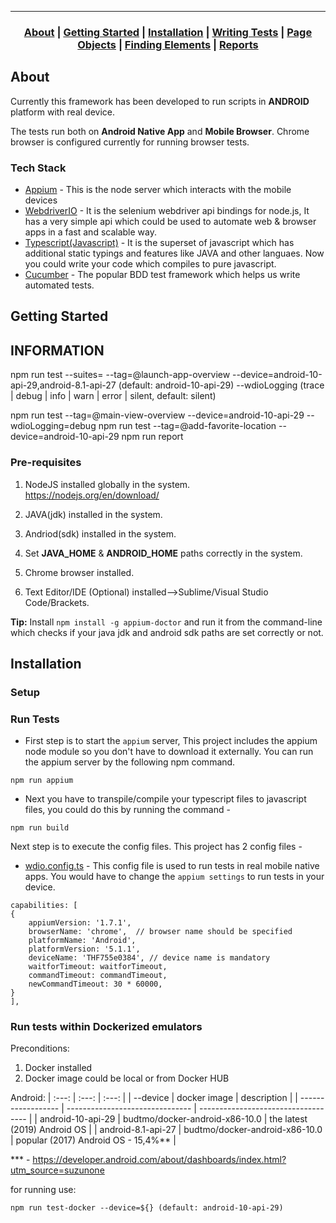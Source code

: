 ---

### <p align="center"> [About](#about) **|** [Getting Started](#getting-started) **|** [Installation](#installation) **|** [Writing Tests](#writing-tests) **|** [Page Objects](#page-objects) **|** [Finding Elements](#finding-elements) **|** [Reports](#reports)</p>

## About

Currently this framework has been developed to run scripts in **ANDROID** platform with real device.

The tests run both on **Android Native App** and **Mobile Browser**. Chrome browser is configured currently for running browser tests.

### Tech Stack

* [Appium]() - This is the node server which interacts with the mobile devices
* [WebdriverIO](http://webdriver.io/) - It is the selenium webdriver api bindings for node.js, It has a very simple api which could be used to automate web & browser apps in a fast and scalable way.
* [Typescript(Javascript)](https://www.typescriptlang.org/) - It is the superset of javascript which has additional static typings and features like JAVA and other languaes. Now you could write your code which compiles to pure javascript.
* [Cucumber](https://cucumber.io/) - The popular BDD test framework which helps us write automated tests. 

## Getting Started

## INFORMATION

npm run test
--suites=
--tag=@launch-app-overview
--device=android-10-api-29,android-8.1-api-27 (default: android-10-api-29)
--wdioLogging (trace | debug | info | warn | error | silent, default: silent)


npm run test --tag=@main-view-overview --device=android-10-api-29 --wdioLogging=debug
npm run test --tag=@add-favorite-location --device=android-10-api-29
npm run report



### Pre-requisites

1. NodeJS installed globally in the system.
https://nodejs.org/en/download/

2.  JAVA(jdk) installed in the system.

3. Andriod(sdk) installed in the system.

4. Set **JAVA_HOME** & **ANDROID_HOME** paths correctly in the system.

5. Chrome browser installed.

6. Text Editor/IDE (Optional) installed-->Sublime/Visual Studio Code/Brackets.

**Tip:** Install `npm install -g appium-doctor` and run it from the command-line which checks if your java jdk and android sdk paths are set correctly or not.

## Installation

### Setup

### Run Tests

* First step is to start the `appium` server, This project includes the appium node module so you don't have to download it externally. You can run the appium server by the following npm command.

```
npm run appium
```
* Next you have to transpile/compile your typescript files to javascript files, you could do this by running the command -

```
npm run build
```

Next step is to execute the config files. This project has 2 config files -

* [wdio.config.ts](./config/wdio.config.ts) - This config file is used to run tests in real mobile native apps.
You would have to change the `appium settings` to run tests in your device.


```
capabilities: [
{
    appiumVersion: '1.7.1',
    browserName: 'chrome',  // browser name should be specified
    platformName: 'Android',
    platformVersion: '5.1.1',
    deviceName: 'THF755e0384', // device name is mandatory
    waitforTimeout: waitforTimeout,
    commandTimeout: commandTimeout,
    newCommandTimeout: 30 * 60000,
}
],
```

### Run tests within Dockerized emulators

Preconditions:
1. Docker installed
2. Docker image could be local or from Docker HUB

Android:
|      :---:         |             :---:               |         :---:                       |
| --device           | docker image                    | description                         |
| ------------------ | ------------------------------- | ----------------------------------- |
| android-10-api-29  | budtmo/docker-android-x86-10.0  | the latest (2019) Android OS        |
| android-8.1-api-27 | budtmo/docker-android-x86-10.0  | popular (2017) Android OS - 15,4%** |

*** - https://developer.android.com/about/dashboards/index.html?utm_source=suzunone

for running use: 
```
npm run test-docker --device=${} (default: android-10-api-29)

```


